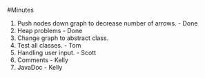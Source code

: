 #Minutes
1. Push nodes down graph to decrease number of arrows. - Done
2. Heap problems - Done
3. Change graph to abstract class.
4. Test all classes. - Tom
5. Handling user input. - Scott
6. Comments - Kelly
7. JavaDoc - Kelly
